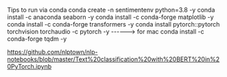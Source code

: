 Tips to run via conda
conda create -n sentimentenv python=3.8 -y
conda install -c anaconda seaborn -y
conda install -c conda-forge matplotlib -y
conda install -c conda-forge transformers -y
conda install pytorch::pytorch torchvision torchaudio -c pytorch -y ------> for mac
conda install -c conda-forge tqdm -y

https://github.com/nlptown/nlp-notebooks/blob/master/Text%20classification%20with%20BERT%20in%20PyTorch.ipynb